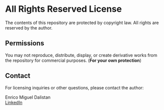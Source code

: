 # All Rights Reserved License

The contents of this repository are protected by copyright law. All rights are reserved by the author.

## Permissions

You may not reproduce, distribute, display, or create derivative works from the repository for commercial purposes. (**For your own protection**)

## Contact

For licensing inquiries or other questions, please contact the author:

Enrico Miguel Dalistan  
[LinkedIn](https://www.linkedin.com/in/enricomiguelldalistan/)

